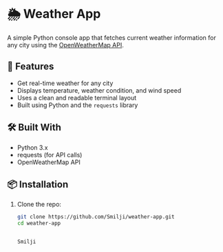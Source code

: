 # 🌦️ Weather App

A simple Python console app that fetches current weather information for any city using the [OpenWeatherMap API](https://openweathermap.org/).

## 🚀 Features

- Get real-time weather for any city
- Displays temperature, weather condition, and wind speed
- Uses a clean and readable terminal layout
- Built using Python and the `requests` library

## 🛠️ Built With

- Python 3.x
- requests (for API calls)
- OpenWeatherMap API

## 📦 Installation

1. Clone the repo:
   ```bash
   git clone https://github.com/Smilji/weather-app.git
   cd weather-app


   Smilji
